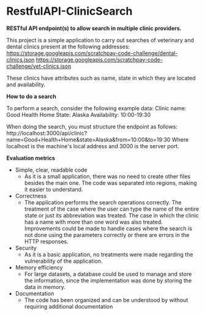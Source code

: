 # RestfulAPI-ClinicSearch
**RESTful API endpoint(s) to allow search in multiple clinic providers.**

This project is a simple application to carry out searches of veterinary and dental clinics present at the following addresses:
https://storage.googleapis.com/scratchpay-code-challenge/dental-clinics.json
https://storage.googleapis.com/scratchpay-code-challenge/vet-clinics.json

These clinics have attributes such as name, state in which they are located and availability.

**How to do a search**

To perform a search, consider the following example data:
Clinic name: Good Health Home
State: Alaska
Availability: 10:00-19:30

When doing the search, you must structure the endpoint as follows:
http://localhost:3000/api/clinic?name=Good+Health+Home&state=Alaska&from=10:00&to=19:30
Where localhost is the machine's local address and 3000 is the server port.

**Evaluation metrics**
- Simple, clear, readable code
	- As it is a small application, there was no need to create other files besides the main one. The code was separated into regions, making it easier to understand.
- Correctness
	- The application performs the search operations correctly. The treatment of the case where the user can type the name of the entire state or just its abbreviation was treated. The case in which the clinic has a name with more than one word was also treated. Improvements could be made to handle cases where the search is not done using the parameters correctly or there are errors in the HTTP responses.
- Security 
	- As it is a basic application, no treatments were made regarding the vulnerability of the application.
- Memory efficiency
	- For large datasets, a database could be used to manage and store the information, since the implementation was done by storing the data in memory.
- Documentation
	- The code has been organized and can be understood by without requiring additional documentation
